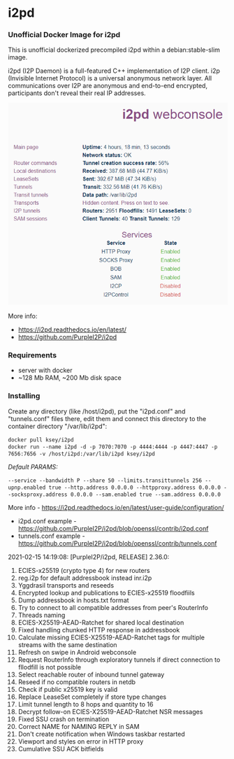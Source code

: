 # i2pd
### Unofficial Docker Image for i2pd
This is unofficial dockerized precompiled i2pd within a debian:stable-slim image.

i2pd (I2P Daemon) is a full-featured C++ implementation of I2P client. i2p (Invisible Internet Protocol) is a universal anonymous network layer. All communications over I2P are anonymous and end-to-end encrypted, participants don't reveal their real IP addresses.

![i2pd](https://raw.githubusercontent.com/MrKsey/i2pd/master/i2pd.PNG)

More info:
- https://i2pd.readthedocs.io/en/latest/
- https://github.com/PurpleI2P/i2pd

### Requirements

* server with docker
* ~128 Mb RAM, ~200 Mb disk space 

### Installing

Create any directory (like /host/i2pd), put the "i2pd.conf" and "tunnels.conf" files there, edit them and connect this directory to the container directory "/var/lib/i2pd":
```
docker pull ksey/i2pd
docker run --name i2pd -d -p 7070:7070 -p 4444:4444 -p 4447:4447 -p 7656:7656 -v /host/i2pd:/var/lib/i2pd ksey/i2pd
```

*Default PARAMS:*
```
--service --bandwidth P --share 50 --limits.transittunnels 256 --upnp.enabled true --http.address 0.0.0.0 --httpproxy.address 0.0.0.0 --socksproxy.address 0.0.0.0 --sam.enabled true --sam.address 0.0.0.0
```
More info - https://i2pd.readthedocs.io/en/latest/user-guide/configuration/

* i2pd.conf example - https://github.com/PurpleI2P/i2pd/blob/openssl/contrib/i2pd.conf 
* tunnels.conf example - https://github.com/PurpleI2P/i2pd/blob/openssl/contrib/tunnels.conf



2021-02-15 14:19:08: [PurpleI2P/i2pd, RELEASE] 2.36.0:

1. ECIES-x25519 (crypto type 4) for new routers
2. reg.i2p for default addressbook instead inr.i2p
3. Yggdrasil transports and reseeds
4. Encrypted lookup and publications to ECIES-x25519 floodfiils
5. Dump addressbook in hosts.txt format
6. Try to connect to all compatible addresses from peer's RouterInfo
7. Threads naming
8. ECIES-X25519-AEAD-Ratchet for shared local destination
9. Fixed handling chunked HTTP response in addressbook
10. Calculate missing ECIES-X25519-AEAD-Ratchet tags for multiple streams with the same destination
11. Refresh on swipe in Android webconsole
12. Request RouterInfo through exploratory tunnels if direct connection to fllodfill is not possible
13. Select reachable router of inbound tunnel gateway
14. Reseed if no compatible routers in netdb 
15. Check if public x25519 key is valid 
16. Replace LeaseSet completely if store type changes 
17. Limit tunnel length to 8 hops and quantity to 16
18. Decrypt follow-on ECIES-X25519-AEAD-Ratchet NSR messages
19. Fixed SSU crash on termination
20. Correct NAME for NAMING REPLY in SAM
21. Don't create notification when Windows taskbar restarted 
22. Viewport and styles on error in HTTP proxy
23. Cumulative SSU ACK bitfields
